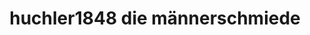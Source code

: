 ---
title: "huchler1848 die männerschmiede"
url: /tettnang/huchler1848-die-maennerschmiede/
shop: Kleidung
---